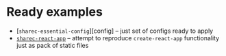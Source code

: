 # Ready examples

- [`sharec-essential-config`][config] – just set of configs ready to apply
- [`sharec-react-app`][app] – attempt to reproduce `create-react-app`
  functionality just as pack of static files

[conig]: https://github.com/sharecjs/sharec-react-app
[app]: https://github.com/sharecjs/sharec-react-app/blob/master/README.md
